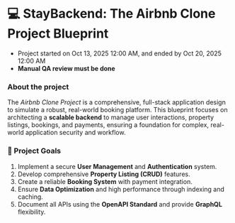 # 💻 StayBackend: The Airbnb Clone Project Blueprint

- Project started on Oct 13, 2025 12:00 AM, and ended by Oct 20, 2025 12:00 AM
- **Manual QA review must be done**

### **About the project**

The _Airbnb Clone Project_ is a comprehensive, full-stack application design
to simulate a robust, real-world booking platform. This blueprint focuses on
architecting a **scalable backend** to manage user interactions, property 
listings, bookings, and payments, ensuring a foundation for complex, real-world
application security and workflow.

### 🚀  Project Goals
1. Implement a secure **User Management** and **Authentication** system.
2. Develop comprehensive **Property Listing (CRUD)** features.
3. Create a reliable **Booking System** with payment integration.
4. Ensure **Data Optimization** and high performance through indexing and caching.
5. Document all APIs using the **OpenAPI Standard** and provide **GraphQL** flexibility.

